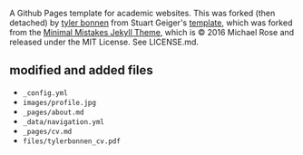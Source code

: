 A Github Pages template for academic websites. This was forked (then detached) by [tyler bonnen](https://github.com/tzler) from Stuart Geiger's [template](https://github.com/staeiou/staeiou.github.io/), which was forked from the [Minimal Mistakes Jekyll Theme](https://mmistakes.github.io/minimal-mistakes/), which is © 2016 Michael Rose and released under the MIT License. See LICENSE.md.

## modified and added files
- `_config.yml`
- `images/profile.jpg`
- `_pages/about.md`
- `_data/navigation.yml`
- `_pages/cv.md`
- `files/tylerbonnen_cv.pdf`
